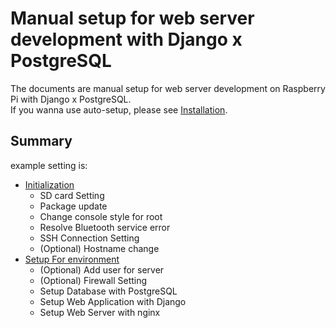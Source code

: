 # Manual setup for web server development with Django x PostgreSQL
The documents are manual setup for web server development on Raspberry Pi with Django x PostgreSQL.  
If you wanna use auto-setup, please see [Installation](../../README.md).

## Summary
example setting is:
- [Initialization](001_setup_ini.md)
    - SD card Setting
    - Package update
    - Change console style for root
    - Resolve Bluetooth service error
    - SSH Connection Setting
    - (Optional) Hostname change
- [Setup For environment](002_setup_dev.md)
    - (Optional) Add user for server
    - (Optional) Firewall Setting
    - Setup Database with PostgreSQL
    - Setup Web Application with Django
    - Setup Web Server with nginx